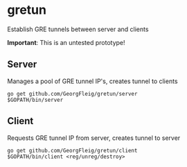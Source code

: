 # gretun
Establish GRE tunnels between server and clients

**Important**: This is an untested prototype!

## Server
Manages a pool of GRE tunnel IP's, creates tunnel to clients
```
go get github.com/GeorgFleig/gretun/server
$GOPATH/bin/server
```

## Client
Requests GRE tunnel IP from server, creates tunnel to server
```
go get github.com/GeorgFleig/gretun/client
$GOPATH/bin/client <reg/unreg/destroy>
```
